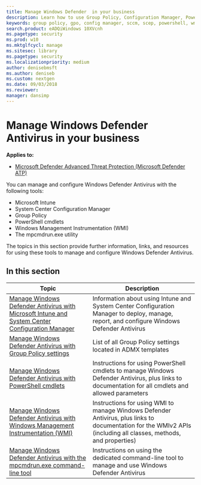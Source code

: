 ```yaml
---
title: Manage Windows Defender  in your business
description: Learn how to use Group Policy, Configuration Manager, PowerShell, WMI, Intune, and the command line to manage Windows Defender AV
keywords: group policy, gpo, config manager, sccm, scep, powershell, wmi, intune, defender, antivirus, antimalware, security, protection
search.product: eADQiWindows 10XVcnh
ms.pagetype: security
ms.prod: w10
ms.mktglfcycl: manage
ms.sitesec: library
ms.pagetype: security
ms.localizationpriority: medium
author: denisebmsft
ms.author: deniseb
ms.custom: nextgen
ms.date: 09/03/2018
ms.reviewer: 
manager: dansimp
---
```


# Manage Windows Defender Antivirus in your business

**Applies to:**

- [Microsoft Defender Advanced Threat Protection (Microsoft Defender ATP)](https://go.microsoft.com/fwlink/p/?linkid=2069559)

You can manage and configure Windows Defender Antivirus with the following tools:

- Microsoft Intune
- System Center Configuration Manager
- Group Policy
- PowerShell cmdlets
- Windows Management Instrumentation (WMI)
- The mpcmdrun.exe utility

The topics in this section provide further information, links, and resources for using these tools to manage and configure Windows Defender Antivirus.

## In this section

Topic | Description
---|---
[Manage Windows Defender Antivirus with Microsoft Intune and System Center Configuration Manager](use-intune-config-manager-windows-defender-antivirus.md)|Information about using Intune and System Center Configuration Manager to deploy, manage, report, and configure Windows Defender Antivirus
[Manage Windows Defender Antivirus with Group Policy settings](use-group-policy-windows-defender-antivirus.md)|List of all Group Policy settings located in ADMX templates
[Manage Windows Defender Antivirus with PowerShell cmdlets](use-powershell-cmdlets-windows-defender-antivirus.md)|Instructions for using PowerShell cmdlets to manage Windows Defender Antivirus, plus links to documentation for all cmdlets and allowed parameters
[Manage Windows Defender Antivirus with Windows Management Instrumentation (WMI)](use-wmi-windows-defender-antivirus.md)| Instructions for using WMI to manage Windows Defender Antivirus, plus links to documentation for the WMIv2 APIs (including all classes, methods, and properties)
[Manage Windows Defender Antivirus with the mpcmdrun.exe command-line tool](command-line-arguments-windows-defender-antivirus.md)|Instructions on using the dedicated command-line tool to manage and use Windows Defender Antivirus
